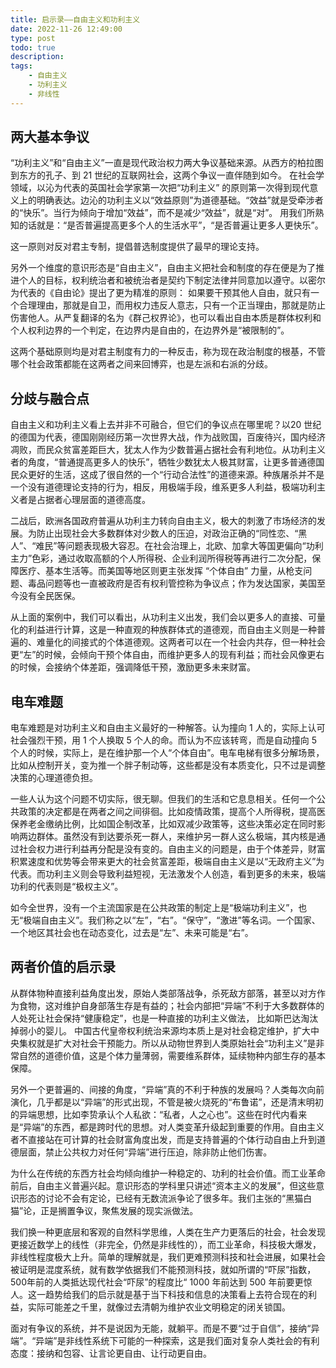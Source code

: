 ```yaml
---
title: 启示录——自由主义和功利主义
date: 2022-11-26 12:49:00
type: post
todo: true
description: 
tags:
    - 自由主义
    - 功利主义
    - 非线性
---
```




## 两大基本争议

“功利主义”和“自由主义”一直是现代政治权力两大争议基础来源。从西方的柏拉图到东方的孔子、到 21 世纪的互联网社会，这两个争议一直伴随到如今。
在社会学领域，以沁为代表的英国社会学家第一次把“功利主义” 的原则第一次得到现代意义上的明确表达。边沁的功利主义以“效益原则”为道德基础。“效益”就是受牵涉者的“快乐”。当行为倾向于增加“效益”，而不是减少“效益”，就是“对”。 用我们所熟知的话就是：“是否普遍提高更多个人的生活水平”，“是否普遍让更多人更快乐”。

这一原则对反对君主专制，提倡普选制度提供了最早的理论支持。

另外一个维度的意识形态是“自由主义”，自由主义把社会和制度的存在便是为了推进个人的目标，权利统治者和被统治者是契约下制定法律并同意加以遵守。以密尔为代表的《自由论》提出了更为精准的原则： 如果要干预其他人自由，就只有一个合理理由，那就是自卫，而用权力违反人意志，只有一个正当理由，那就是防止伤害他人。从严复翻译的名为《群己权界论》，也可以看出自由本质是群体权利和个人权利边界的一个判定，在边界内是自由的，在边界外是“被限制的”。

这两个基础原则均是对君主制度有力的一种反击，称为现在政治制度的根基，不管哪个社会政策都能在这两者之间来回博弈，也是左派和右派的分歧。

## 分歧与融合点

自由主义和功利主义看上去并非不可融合，但它们的争议点在哪里呢？以20 世纪的德国为代表，德国刚刚经历第一次世界大战，作为战败国，百废待兴，国内经济凋败，而民众贫富差距巨大，犹太人作为少数普遍占据社会有利地位。从功利主义者的角度，“普通提高更多人的快乐”，牺牲少数犹太人极其财富，让更多普通德国民众更好的生活，这成了很自然的一个“行动合法性”的道德来源。种族屠杀并不是一个没有道德理论支持的行为，相反，用极端手段，维系更多人利益，极端功利主义者是占据者心理层面的道德高度。

二战后，欧洲各国政府普遍从功利主力转向自由主义，极大的刺激了市场经济的发展。为防止出现社会大多数群体对少数人的压迫，对政治正确的“同性恋、“黑人”、“难民”等问题表现极大容忍。在社会治理上，北欧、加拿大等国更偏向“功利主力”色彩，通过收取高额的个人所得税、企业利润所得税等再进行二次分配，保障医疗、基本生活等。而美国等地区则更主张发挥 “个体自由” 力量，从枪支问题、毒品问题等也一直被政府是否有权利管控称为争议点；作为发达国家，美国至今没有全民医保。

从上面的案例中，我们可以看出，从功利主义出发，我们会以更多人的直接、可量化的利益进行计算，这是一种直观的种族群体式的道德观，而自由主义则是一种普遍的、难量化的间接式的个体道德观。这两者可以在一个社会内共存，但一种社会更“左”的时候，会倾向干预个体自由，而维护更多人的现有利益；而社会风像更右的时候，会接纳个体差距，强调降低干预，激励更多未来财富。


## 电车难题



电车难题是对功利主义和自由主义最好的一种解答。认为撞向 1 人的，实际上认可社会强烈干预，用 1 个人换取 5 个人的命。而认为不应该转弯，而是自动撞向 5 个人的时候，实际上，是在维护那一个人“个体自由”。电车电梯有很多分解场景，比如从控制开关，变为推一个胖子制动等，这些都是没有本质变化，只不过是调整决策的心理道德负担。

一些人认为这个问题不切实际，很无聊。但我们的生活和它息息相关。任何一个公共政策的决定都是在两者之间之间徘徊。比如疫情政策，提高个人所得税，提高医保养老金缴纳比例，比如国企制改革，比如双减少政策等，这些决策必定在同时影响两边群体。虽然没有到达要杀死一群人，来维护另一群人这么极端，其内核是通过社会权力进行利益再分配是没有变的。自由主义的问题是，由于个体差异，财富积累速度和优势等会带来更大的社会贫富差距，极端自由主义是以“无政府主义”为代表。而功利主义则会导致利益短视，无法激发个人创造，看到更多的未来，极端功利的代表则是“极权主义”。

如今全世界，没有一个主流国家是在公共政策的制定上是“极端功利主义”，也无“极端自由主义”。我们称之以“左”，“右”。“保守”，“激进”等名词。一个国家、一个地区其社会也在动态变化，过去是“左”、未来可能是“右”。




## 两者价值的启示录



从群体物种直接利益角度出发，原始人类部落战争，杀死敌方部落，甚至以对方作为食物，这对维护自身部落生存是有益的；社会内部把“异端”不利于大多数群体的人处死让社会保持“健康稳定”，也是一种直接的功利主义做法， 比如斯巴达淘汰掉弱小的婴儿。
中国古代皇帝权利统治来源均本质上是对社会稳定维护，扩大中央集权就是扩大对社会干预能力。所以从动物世界到人类原始社会“功利主义”是非常自然的道德价值，这是个体力量薄弱，需要维系群体，延续物种内部生存的基本保障。

另外一个更普遍的、间接的角度，“异端”真的不利于种族的发展吗？人类每次向前演化，几乎都是以“异端”的形式出现，不管是被火烧死的“布鲁诺”，还是清末明初的异端思想，比如李贽承认个人私欲：“私者，人之心也”。这些在时代内看来是“异端”的东西，都是跨时代的思想。对人类变革升级起到重要的作用。自由主义者不直接站在可计算的社会财富角度出发，而是支持普遍的个体行动自由上升到道德层面，禁止公共权力对任何“异端”进行压迫，除非防止他们伤害。



为什么在传统的东西方社会均倾向维护一种稳定的、功利的社会价值。而工业革命前后，自由主义普遍兴起。意识形态的学科里只讲述“资本主义的发展”，但这些意识形态的讨论不会有定论，已经有无数流派争论了很多年。我们主张的“黑猫白猫”论，正是搁置争议，聚焦发展的现实派做法。


我们换一种更底层和客观的自然科学思维，人类在生产力更落后的社会，社会发现更接近数学上的线性（非完全，仍然是非线性的），而工业革命，科技极大爆发，非线性程度极大上升。简单的理解就是，我们更难预测科技和社会进展，如果社会被证明是混度系统，就有数学依据我们不能预测科技，就如所谓的“吓尿”指数，500年前的人类抵达现代社会“吓尿”的程度比“ 1000 年前达到 500 年前要更惊人。这一趋势给我们的启示就是基于当下科技和信息的决策看上去符合现在的利益，实际可能差之千里，就像过去清朝为维护农业文明稳定的闭关锁国。

面对有争议的系统，并不是说因为无能，就躺平。而是不要“过于自信”，接纳“异端”。“异端”是非线性系统下可能的一种探索，这是我们面对复杂人类社会的有利态度：​接纳和包容、让言论更自由、让行动更自由。

​